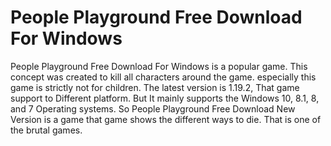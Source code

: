 # People Playground Free Download For Windows

People Playground Free Download For Windows is a popular game. This concept was created to kill all characters around the game. especially this game is strictly not for children. The latest version is 1.19.2, That game support to Different platform. But It mainly supports the Windows 10, 8.1, 8, and 7 Operating systems. So People Playground Free Download New Version is a game that game shows the different ways to die. That is one of the brutal games.